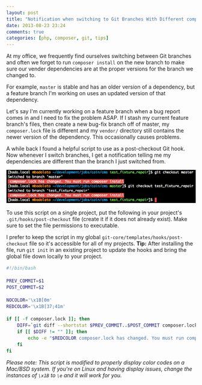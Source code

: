 ```yaml
---
layout: post
title: "Notification when switching to Git Branches With Different composer.lock Files"
date: 2013-08-23 23:24
comments: true
categories: [php, composer, git, tips]
---
```


At my office, we frequently find ourselves switching between Git branches and often we forget to run ```composer install``` on the new branch to make sure our vender dependencies are at the proper versions for the branch we changed to.

For example, ```master``` is stable and has an older version of a dependency, but a feature branch I'm working on uses an updated version of that dependency. 

Let's say I'm currently working on a feature branch when a bug report comes in and I need to fix the problem ASAP. If I stash my current feature branch's files, then create a new bug-fix branch off of master, my ```composer.lock``` file is different and my ```vendor/``` directory still contains the newer version of the dependency. This occasionally causes problems.

A while back I found a helpful script to use as a post-checkout Git hook. Now whenever I switch branches, I get a notification telling me my dependencies are different than the branch I just switched from.

<img src="/images/misc/branch_switch.png" />

To use this script on a single project, put the following in your project's ```.git/hooks/post-checkout``` file (create it if it does not already exist). Make sure to set the file permissions to executable.

I prefer to keep the script in my global ```git-core/templates/hooks/post-checkout``` file so it's accessible for all of my projects. __Tip:__ After installing the file, run ```git init``` in an existing project to update the hooks and bring the global file down locally to your project.

```bash /usr/local/share/git-core/templates/hooks/post-checkout
#!/bin/bash
 
PREV_COMMIT=$1
POST_COMMIT=$2
 
NOCOLOR='\x1B[0m'
REDCOLOR='\x1B[37;41m'
 
if [[ -f composer.lock ]]; then
    DIFF=`git diff --shortstat $PREV_COMMIT..$POST_COMMIT composer.lock`
    if [[ $DIFF != "" ]]; then
        echo -e "$REDCOLOR composer.lock has changed. You must run composer install$NOCOLOR"
    fi
fi
```

_Please note: This script is modified to properly display color codes on a Mac/BSD system. If you're on Linux and having display issues, change the instances of ```\x1B``` to ```\e``` and it will work for you._
